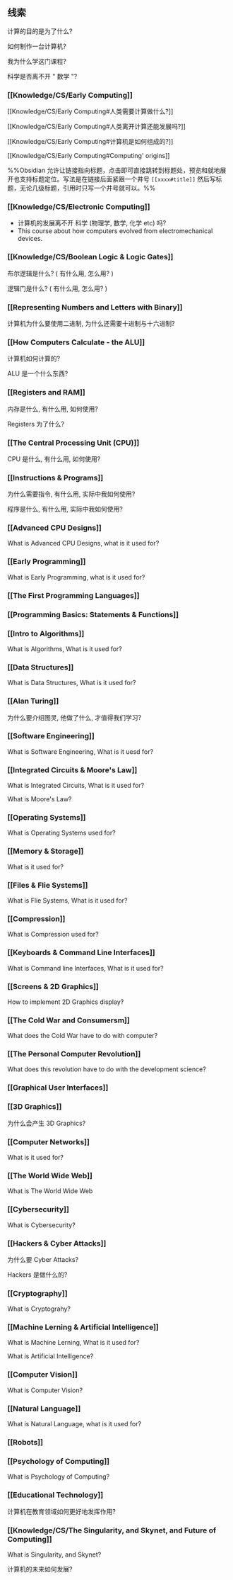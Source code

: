 ## 线索

计算的目的是为了什么?

如何制作一台计算机?

我为什么学这门课程?

科学是否离不开 " 数学 "?

### [[Knowledge/CS/Early Computing]]

[[Knowledge/CS/Early Computing#人类需要计算做什么?]]

[[Knowledge/CS/Early Computing#人类离开计算还能发展吗?]]

[[Knowledge/CS/Early Computing#计算机是如何组成的?]]

[[Knowledge/CS/Early Computing#Computing' origins]]

%%Obsidian 允许让链接指向标题，点击即可直接跳转到标题处，预览和就地展开也支持标题定位。写法是在链接后面紧跟一个井号 `[[xxxx#title]]` 然后写标题，无论几级标题，引用时只写一个井号就可以。%%

### [[Knowledge/CS/Electronic Computing]]

- 计算机的发展离不开 科学 (物理学, 数学, 化学 etc) 吗?
- This course about how computers evolved from electromechanical devices.

### [[Knowledge/CS/Boolean Logic & Logic Gates]]

布尔逻辑是什么? ( 有什么用, 怎么用? )

逻辑门是什么? ( 有什么用, 怎么用? )

### [[Representing Numbers and Letters with Binary]]

计算机为什么要使用二进制, 为什么还需要十进制与十六进制?

### [[How Computers Calculate - the ALU]]

计算机如何计算的?

ALU 是一个什么东西?

### [[Registers and RAM]]

内存是什么, 有什么用, 如何使用?

Registers 为了什么?

### [[The Central Processing Unit (CPU)]]

CPU 是什么, 有什么用, 如何使用?

### [[Instructions & Programs]]

为什么需要指令, 有什么用, 实际中我如何使用?

程序是什么, 有什么用, 实际中我如何使用?

### [[Advanced CPU Designs]]

What is Advanced CPU Designs, what is it used for?

### [[Early Programming]]

What is Early Programming, what is it used for?

### [[The First Programming Languages]]

### [[Programming Basics: Statements & Functions]]

### [[Intro to Algorithms]]

What is Algorithms, What is it used for?

### [[Data Structures]]

What is Data Structures, What is it used for?

### [[Alan Turing]]

为什么要介绍图灵, 他做了什么, 才值得我们学习?

### [[Software Engineering]]

What is Software Engineering, What is it uesd for?

### [[Integrated Circuits & Moore's Law]]

What is Integrated Circuits, What is it used for?

What is Moore's Law?

### [[Operating Systems]]

What is Operating Systems used for?

### [[Memory & Storage]]

What is it used for?

### [[Files & Flie Systems]]

What is Flie Systems, What is it used for?

### [[Compression]]

What is Compression used for?

### [[Keyboards & Command Line Interfaces]]

What is Command line Interfaces, What is it used for?

### [[Screens & 2D Graphics]]

How to implement 2D Graphics display?

### [[The Cold War and Consumersm]]

What does the Cold War have to do with computer?

### [[The Personal Computer Revolution]]

What does this revolution have to do with the development science?

### [[Graphical User Interfaces]]

### [[3D Graphics]]

为什么会产生 3D Graphics?

### [[Computer Networks]]

What is it used for?

### [[The World Wide Web]]

What is The World Wide Web

### [[Cybersecurity]]

What is Cybersecurity?

### [[Hackers & Cyber Attacks]]

为什么要 Cyber Attacks?

Hackers 是做什么的?

### [[Cryptography]]

What is Cryptograhy?

### [[Machine Lerning & Artificial Intelligence]]

What is Machine Lerning, What is it used for?

What is Artificial Intelligence?

### [[Computer Vision]]

What is Computer Vision?

### [[Natural Language]]

What is Natural Language, what is it used for?

### [[Robots]]

### [[Psychology of Computing]]

What is Psychology of Computing?

### [[Educational Technology]]

计算机在教育领域如何更好地发挥作用?

### [[Knowledge/CS/The Singularity, and Skynet, and Future of Computing]]

What is Singularity, and Skynet?

计算机的未来如何发展?

